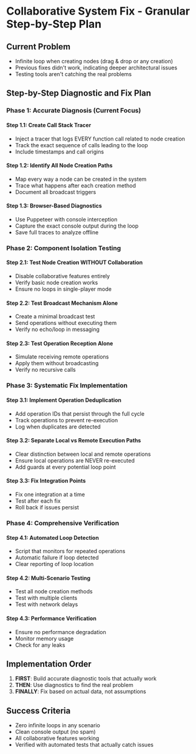 # Collaborative System Fix - Granular Step-by-Step Plan

## Current Problem
- Infinite loop when creating nodes (drag & drop or any creation)
- Previous fixes didn't work, indicating deeper architectural issues
- Testing tools aren't catching the real problems

## Step-by-Step Diagnostic and Fix Plan

### Phase 1: Accurate Diagnosis (Current Focus)

#### Step 1.1: Create Call Stack Tracer
- Inject a tracer that logs EVERY function call related to node creation
- Track the exact sequence of calls leading to the loop
- Include timestamps and call origins

#### Step 1.2: Identify All Node Creation Paths
- Map every way a node can be created in the system
- Trace what happens after each creation method
- Document all broadcast triggers

#### Step 1.3: Browser-Based Diagnostics
- Use Puppeteer with console interception
- Capture the exact console output during the loop
- Save full traces to analyze offline

### Phase 2: Component Isolation Testing

#### Step 2.1: Test Node Creation WITHOUT Collaboration
- Disable collaborative features entirely
- Verify basic node creation works
- Ensure no loops in single-player mode

#### Step 2.2: Test Broadcast Mechanism Alone
- Create a minimal broadcast test
- Send operations without executing them
- Verify no echo/loop in messaging

#### Step 2.3: Test Operation Reception Alone  
- Simulate receiving remote operations
- Apply them without broadcasting
- Verify no recursive calls

### Phase 3: Systematic Fix Implementation

#### Step 3.1: Implement Operation Deduplication
- Add operation IDs that persist through the full cycle
- Track operations to prevent re-execution
- Log when duplicates are detected

#### Step 3.2: Separate Local vs Remote Execution Paths
- Clear distinction between local and remote operations
- Ensure local operations are NEVER re-executed
- Add guards at every potential loop point

#### Step 3.3: Fix Integration Points
- Fix one integration at a time
- Test after each fix
- Roll back if issues persist

### Phase 4: Comprehensive Verification

#### Step 4.1: Automated Loop Detection
- Script that monitors for repeated operations
- Automatic failure if loop detected
- Clear reporting of loop location

#### Step 4.2: Multi-Scenario Testing
- Test all node creation methods
- Test with multiple clients
- Test with network delays

#### Step 4.3: Performance Verification
- Ensure no performance degradation
- Monitor memory usage
- Check for any leaks

## Implementation Order

1. **FIRST**: Build accurate diagnostic tools that actually work
2. **THEN**: Use diagnostics to find the real problem
3. **FINALLY**: Fix based on actual data, not assumptions

## Success Criteria

- Zero infinite loops in any scenario
- Clean console output (no spam)
- All collaborative features working
- Verified with automated tests that actually catch issues
